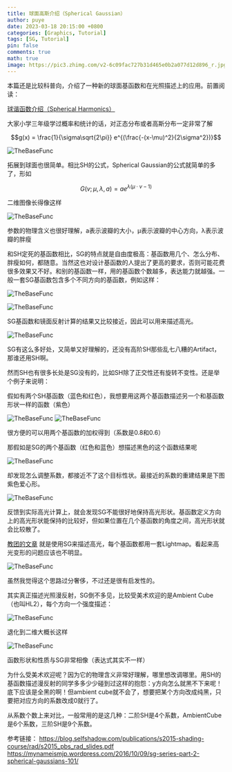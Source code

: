 ```yaml
---
title: 球面高斯介绍（Spherical Gaussian）
author: puye
date: 2023-03-18 20:15:00 +0800
categories: [Graphics, Tutorial]
tags: [SG, Tutorial]
pin: false
comments: true
math: true
image: https://pic3.zhimg.com/v2-6c09fac727b31d465e0b2a077d12d896_r.jpg
---
```



本篇还是比较科普向，介绍了一种新的球面基函数和在光照描述上的应用。前置阅读：

[球谐函数介绍（Spherical Harmonics）](https://puye.blog/posts/SH-Introduction-CN/)



大家小学三年级学过概率和统计的话，对正态分布或者高斯分布一定非常了解

$$g(x) = \frac{1}{\sigma\sqrt{2\pi}} e^{(\frac{-(x-\mu)^2}{2\sigma^2})}$$

![TheBaseFunc](https://pic4.zhimg.com/v2-f1305ab211c90bb48181483c29909b5f_r.jpg)


拓展到球面也很简单。相比SH的公式，Spherical Gaussian的公式就简单的多了，形如

$$G(v; \mu,\lambda,a) = ae^{\lambda(\mu\cdot v - 1)}$$


二维图像长得像这样

![TheBaseFunc](https://pic1.zhimg.com/v2-9e027f3a8954b4a359da6d19af2e55cc_b.jpg)


参数的物理含义也很好理解，a表示波瓣的大小，μ表示波瓣的中心方向，λ表示波瓣的胖瘦

和SH定死的基函数相比，SG的特点就是自由度极高：基函数用几个、怎么分布、胖瘦如何，都随意。当然这也对设计基函数的人提出了更高的要求，否则可能花费很多效果又不好。和别的基函数一样，用的基函数个数越多，表达能力就越强。一般一套SG基函数包含多个不同方向的基函数，例如这样：

![TheBaseFunc](https://pic3.zhimg.com/v2-6c09fac727b31d465e0b2a077d12d896_r.jpg)

![TheBaseFunc](https://pic1.zhimg.com/v2-1bde4691583655e7653073b68a66da30_b.jpg)

SG基函数和镜面反射计算的结果又比较接近，因此可以用来描述高光。

![TheBaseFunc](https://pic4.zhimg.com/v2-7cfb9883596a1175850654a8cb0a4f77_r.jpg)


SG有这么多好处，又简单又好理解的，还没有高阶SH那些乱七八糟的Artifact，那谁还用SH啊。

然而SH也有很多长处是SG没有的，比如SH除了正交性还有旋转不变性。还是举个例子来说明：

假如有两个SH基函数（蓝色和红色），我想要用这两个基函数描述另一个和基函数形状一样的函数（紫色）

![TheBaseFunc](https://pic3.zhimg.com/v2-fa0ce2b0bee52004ab376f059687eb8e_b.jpg)
![TheBaseFunc](https://pic3.zhimg.com/v2-f573dbd6910bc414a70cc6e21636ccea_b.jpg)


很方便的可以用两个基函数的加权得到（系数是0.8和0.6）

那假如是SG的两个基函数（红色和蓝色）想描述黑色的这个函数结果呢

![TheBaseFunc](https://pic4.zhimg.com/v2-7d7ca6d4a37c46caedf15f8db18506ef_b.jpg)

却发现怎么调整系数，都接近不了这个目标性状。最接近的系数的重建结果是下图紫色爱心形。

![TheBaseFunc](https://pic3.zhimg.com/v2-f8a095c76ac471e6e0ce172dfbb47df2_b.jpg)




反馈到实际高光计算上，就会发现SG不能很好地保持高光形状。基函数定义方向上的高光形状能保持的比较好，但如果位置在几个基函数的角度之间，高光形状就会比较散了。

[教团的文章](https://blog.selfshadow.com/publications/s2015-shading-course/rad/s2015_pbs_rad_slides.pdf) 就是使用SG来描述高光，每个基函数都用一套Lightmap。看起来高光变形的问题应该也不明显。

![TheBaseFunc](https://pic2.zhimg.com/v2-2889f6171aaea148cefc26951922cfb5_r.jpg)



虽然我觉得这个思路过分奢侈，不过还是很有启发性的。

其实真正描述光照漫反射，SG倒不多见，比较受美术欢迎的是Ambient Cube（也叫HL2），每个方向一个强度描述：

![TheBaseFunc](https://pic3.zhimg.com/v2-5057e73a7e07948809bcd2a6284fccce_r.jpg)



退化到二维大概长这样

![TheBaseFunc](https://pic3.zhimg.com/v2-6520b696924a38a974ab0aebbf9a68f2_b.jpg)


函数形状和性质与SG非常相像（表达式其实不一样）

为什么受美术欢迎呢？因为它的物理含义非常好理解，哪里想改调哪里。用SH的基函数描述漫反射的同学多多少少碰到过这样的抱怨：y方向怎么就黑不下来呢！底下应该是全黑的啊！但ambient cube就不会了，想要把某个方向改成纯黑，只要把对应方向的系数改成0就行了。

从系数个数上来对比，一般常用的是这几种：二阶SH是4个系数，AmbientCube是6个系数，三阶SH是9个系数。



参考链接：
https://blog.selfshadow.com/publications/s2015-shading-course/rad/s2015_pbs_rad_slides.pdf
https://mynameismjp.wordpress.com/2016/10/09/sg-series-part-2-spherical-gaussians-101/
